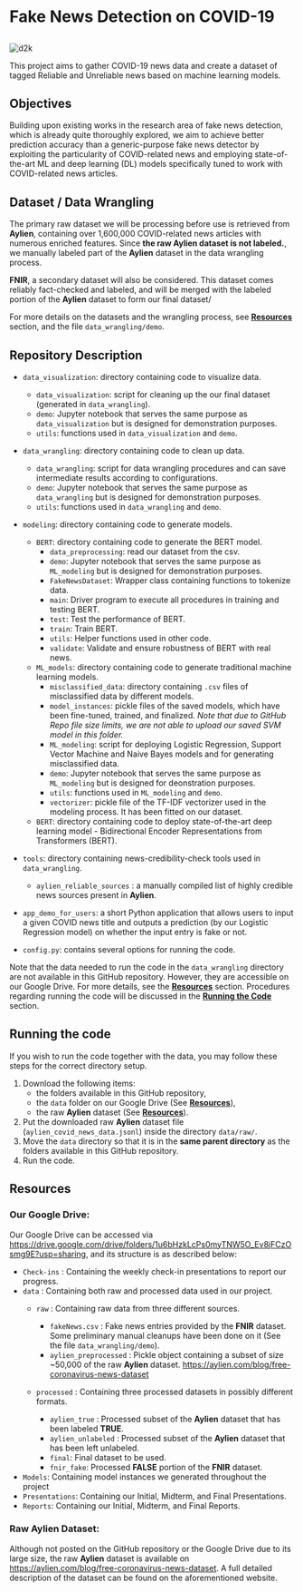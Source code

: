 # Fake News Detection on COVID-19

## 
![d2k](https://media.licdn.com/dms/image/C4E0BAQHJaTCnDZoaNw/company-logo_200_200/0?e=2159024400&v=beta&t=kMEj3ZLaQ1RzT9MdcxHIbC2IOT3eyPFiKz3yRVrv5Fo)


This project aims to gather COVID-19 news data and create a dataset of tagged Reliable and Unreliable news based on machine learning models.

## Objectives 

Building upon existing works in the research area of fake news detection, which is already quite thoroughly explored, we aim to achieve better prediction accuracy than a generic-purpose fake news detector by exploiting the particularity of COVID-related news and employing state-of-the-art ML and deep learning (DL) models specifically tuned to work with COVID-related news articles. 

## Dataset / Data Wrangling

The primary raw dataset we will be processing before use is retrieved from **Aylien**, containing over 1,600,000 COVID-related news articles with numerous enriched features. Since **the raw Aylien dataset is not labeled.**, we manually labeled part of the **Aylien** dataset in the data wrangling process. 

**FNIR**, a secondary dataset will also be considered. This dataset comes reliably fact-checked and labeled, and will be merged with the labeled portion of the **Aylien** dataset to form our final dataset/

For more details on the datasets and the wrangling process, see [**Resources**](#resources) section, and the file `data_wrangling/demo`.


## Repository Description

- `data_visualization`: directory containing code to visualize data.
    - `data_visualization`: script for cleaning up the our final dataset (generated in `data_wrangling`).
    - `demo`: Jupyter notebook that serves the same purpose as `data_visualization` but is designed for demonstration purposes.
    - `utils`: functions used in `data_visualization` and `demo`.

- `data_wrangling`:  directory containing code to clean up data.
    - `data_wrangling`: script for data wrangling procedures and can save intermediate results according to configurations.
    -  `demo`: Jupyter notebook that serves the same purpose as `data_wrangling` but is designed for demonstration purposes.
    - `utils`: functions used in `data_wrangling` and `demo`.

- `modeling`: directory containing code to generate models.
    - `BERT`: directory containing code to generate the BERT model.
        - `data_preprocessing`: read our dataset from the csv.
        - `demo`: Jupyter notebook that serves the same purpose as `ML_modeling` but is designed for demonstration purposes.
        - `FakeNewsDataset`: Wrapper class containing functions to tokenize data.
        - `main`: Driver program to execute all procedures in training and testing BERT.
        - `test`: Test the performance of BERT.
        - `train`: Train BERT.
        - `utils`: Helper functions used in other code.
        - `validate`: Validate and ensure robustness of BERT with real news.
    - `ML_models`: directory containing code to generate traditional machine learning models.
        - `misclassified_data`: directory containing `.csv` files of misclassified data by different models.
        - `model_instances`: pickle files of the saved models, which have been fine-tuned, trained, and finalized. *Note that due to GitHub Repo file size limits, we are not able to upload our saved SVM model in this folder.*
        - `ML_modeling`: script for deploying Logistic Regression, Support Vector Machine and Naive Bayes models and for generating misclassified data.
        - `demo`: Jupyter notebook that serves the same purpose as `ML_modeling` but is designed for deonstration purposes.
        - `utils`: functions used in `ML_modeling` and `demo`.
        - `vectorizer`: pickle file of the TF-IDF vectorizer used in the modeling process. It has been fitted on our dataset.
    - `BERT`: directory containing code to deploy state-of-the-art deep learning model - Bidirectional Encoder Representations from Transformers (BERT).

- `tools`:  directory containing news-credibility-check tools used in `data_wrangling`.
    - `aylien_reliable_sources` : a manually compiled list of highly credible news sources present in **Aylien**.

- `app_demo_for_users`: a short Python application that allows users to input a given COVID news title and outputs a prediction (by our Logistic Regression model) on whether the input entry is fake or not.

- `config.py`: contains several options for running the code.

Note that the data needed to run the code in the `data_wrangling` directory are not available in this GitHub repository. However, they are accessible on our Google Drive. For more details, see the [**Resources**](#resources) section. Procedures regarding running the code will be discussed in the [**Running the Code**](#running-the-code) section.


## Running the code

If you wish to run the code together with the data, you may follow these steps for the correct directory setup.

1. Download the following items:
    - the folders available in this GitHub repository,
    - the `data` folder on our Google Drive (See [**Resources**](#resources)),
    - the raw **Aylien** dataset (See [**Resources**](#resources)).
2. Put the downloaded raw **Aylien** dataset file (`aylien_covid_news_data.jsonl`) inside the directory `data/raw/`.
3. Move the `data` directory so that it is in the **same parent directory** as the folders available in this GitHub repository.
4. Run the code.

## Resources

### **Our Google Drive**: 
Our Google Drive can be accessed via https://drive.google.com/drive/folders/1u6bHzkLcPs0myTNW5O_Ev8jFCzOsmg9E?usp=sharing, and its structure is as described below:

- `Check-ins` : Containing the weekly check-in presentations to report our progress.
- ``data`` : Containing both raw and processed data used in our project.
    - `raw` : Containing raw data from three different sources.
        - `fakeNews.csv` : Fake news entries provided by the **FNIR** dataset. Some preliminary manual cleanups have been done on it (See the file `data_wrangling/demo`).
        - `aylien_preprocessed` : Pickle object containing a subset of size ~50,000 of the raw **Aylien** dataset. https://aylien.com/blog/free-coronavirus-news-dataset
        
    - `processed` : Containing three processed datasets in possibly different formats.
        - `aylien_true` : Processed subset of the **Aylien** dataset that has been labeled **TRUE**.
        - `aylien_unlabeled` : Processed subset of the **Aylien** dataset that has been left unlabeled.
        - `final`: Final dataset to be used.
        - `fnir_fake`: Processed **FALSE** portion of the **FNIR** dataset.
- `Models`: Containing model instances we generated throughout the project
- `Presentations`: Containing our Initial, Midterm, and Final Presentations.
- `Reports`: Containing our Initial, Midterm, and Final Reports.


### **Raw Aylien Dataset**: 
Although not posted on the GitHub repository or the Google Drive due to its large size, the raw **Aylien** dataset is available on https://aylien.com/blog/free-coronavirus-news-dataset. A full detailed description of the dataset can be found on the aforementioned website. 
